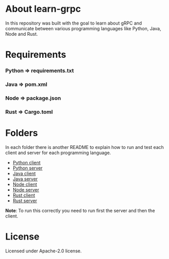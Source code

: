 # About learn-grpc

In this repository was built with the goal to learn about gRPC and communicate between various programming languages like Python, Java, Node and Rust.


# Requirements

### Python => requirements.txt

### Java => pom.xml

### Node => package.json

### Rust => Cargo.toml


# Folders

In each folder there is another README to explain how to run and test each client and server for each programming language.

- [Python client](https://github.com/epilif3sotnas/learn-grpc/tree/main/client-python)
- [Python server](https://github.com/epilif3sotnas/learn-grpc/tree/main/server-python)
- [Java client](https://github.com/epilif3sotnas/learn-grpc/tree/main/client-java)
- [Java server](https://github.com/epilif3sotnas/learn-grpc/tree/main/server-java)
- [Node client](https://github.com/epilif3sotnas/learn-grpc/tree/main/client-node)
- [Node server](https://github.com/epilif3sotnas/learn-grpc/tree/main/server-node)
- [Rust client](https://github.com/epilif3sotnas/learn-grpc/tree/main/client-rust)
- [Rust server](https://github.com/epilif3sotnas/learn-grpc/tree/main/server-rust)

**Note**: To run this correctly you need to run first the server and then the client.


# License

Licensed under Apache-2.0 license.
